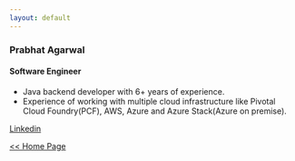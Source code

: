 ```yaml
---
layout: default
---
```


### Prabhat Agarwal
#### Software Engineer

- Java backend developer with 6+ years of experience.
- Experience of working with multiple cloud infrastructure like Pivotal Cloud Foundry(PCF), AWS, Azure and Azure Stack(Azure on premise).

[Linkedin](https://www.linkedin.com/in/prabhat-agarwal-905337a9/)

[<< Home Page](./)
